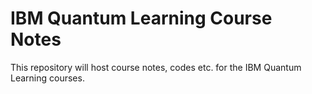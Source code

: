 # IBM Quantum Learning Course Notes 

This repository will host course notes, codes etc. for the IBM Quantum Learning courses.
